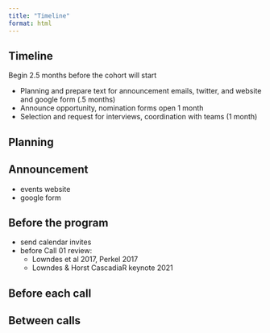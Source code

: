 ```yaml
---
title: "Timeline"
format: html
---
```


## Timeline

Begin 2.5 months before the cohort will start

- Planning and prepare text for announcement emails, twitter, and website and google form (.5 months)
- Announce opportunity, nomination forms open 1 month
- Selection and request for interviews, coordination with teams (1 month)

## Planning

## Announcement

- events website
- google form

## Before the program

- send calendar invites
- before Call 01 review:
  - Lowndes et al 2017, Perkel 2017
  - Lowndes & Horst CascadiaR keynote 2021

## Before each call

## Between calls

